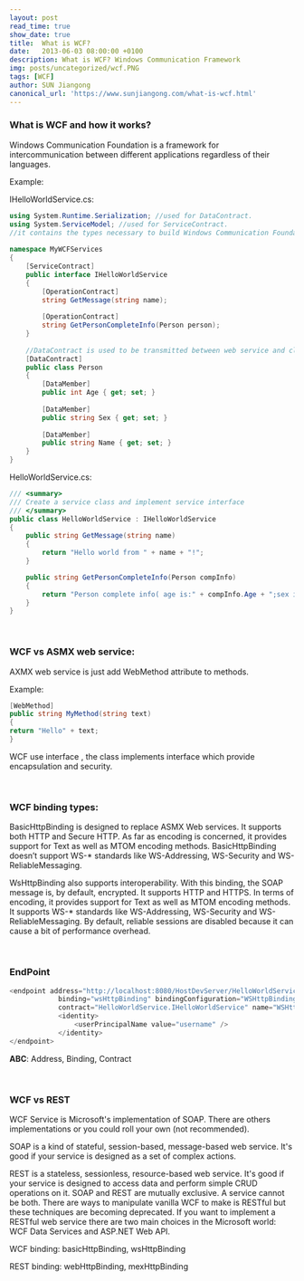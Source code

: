 ```yaml
---
layout: post
read_time: true
show_date: true
title:  What is WCF?
date:   2013-06-03 08:00:00 +0100
description: What is WCF? Windows Communication Framework
img: posts/uncategorized/wcf.PNG
tags: [WCF]
author: SUN Jiangong
canonical_url: 'https://www.sunjiangong.com/what-is-wcf.html'
---
```



### What is WCF and how it works?

Windows Communication Foundation is a framework for intercommunication between different applications regardless of their languages.

<!--more-->

Example:

IHelloWorldService.cs:

```csharp
using System.Runtime.Serialization; //used for DataContract.
using System.ServiceModel; //used for ServiceContract. 
//it contains the types necessary to build Windows Communication Foundation (WCF) service and client applications.
 
namespace MyWCFServices
{
    [ServiceContract]
    public interface IHelloWorldService
    {
        [OperationContract]
        string GetMessage(string name);
 
        [OperationContract]
        string GetPersonCompleteInfo(Person person);
    }
 
    //DataContract is used to be transmitted between web service and client
    [DataContract]
    public class Person
    {
        [DataMember]
        public int Age { get; set; }
 
        [DataMember]
        public string Sex { get; set; }
 
        [DataMember]
        public string Name { get; set; }
    }
}
```

HelloWorldService.cs:
```csharp
/// <summary>
/// Create a service class and implement service interface
/// </summary>
public class HelloWorldService : IHelloWorldService
{
    public string GetMessage(string name)
    {
        return "Hello world from " + name + "!";
    }

    public string GetPersonCompleteInfo(Person compInfo)
    {
        return "Person complete info( age is:" + compInfo.Age + ";sex is:" + compInfo.Sex + ";name is:" + compInfo.Name + ")";
    }
}
```

<br />

### WCF vs ASMX web service:

AXMX web service is just add WebMethod attribute to methods.

Example:

```csharp
[WebMethod]
public string MyMethod(string text)
{     
return "Hello" + text;
}
```

WCF use interface , the class implements interface which provide encapsulation and security.

<br />

### WCF binding types:

BasicHttpBinding is designed to replace ASMX Web services. It supports both HTTP and Secure HTTP. As far as encoding is concerned, it provides support for Text as well as MTOM encoding methods. BasicHttpBinding doesn’t support WS-* standards like WS-Addressing, WS-Security and WS-ReliableMessaging.

WsHttpBinding also supports interoperability. With this binding, the SOAP message is, by default, encrypted. It supports HTTP and HTTPS. In terms of encoding, it provides support for Text as well as MTOM encoding methods. It supports WS-* standards like WS-Addressing, WS-Security and WS-ReliableMessaging. By default, reliable sessions are disabled because it can cause a bit of performance overhead.

<br />

### EndPoint                                                                            

```csharp
<endpoint address="http://localhost:8080/HostDevServer/HelloWorldService.svc"
            binding="wsHttpBinding" bindingConfiguration="WSHttpBinding_IHelloWorldService"
            contract="HelloWorldService.IHelloWorldService" name="WSHttpBinding_IHelloWorldService">
            <identity>
                <userPrincipalName value="username" />
            </identity>
</endpoint>
```

**ABC**: Address, Binding, Contract

<br />

### WCF vs REST


WCF Service is Microsoft's implementation of SOAP. There are others implementations or you could roll your own (not recommended).

SOAP is a kind of stateful, session-based, message-based web service. It's good if your service is designed as a set of complex actions.

REST is a stateless, sessionless, resource-based web service. It's good if your service is designed to access data and perform simple CRUD operations on it. SOAP and REST are mutually exclusive. A service cannot be both. There are ways to manipulate vanilla WCF to make is RESTful but these techniques are becoming deprecated. If you want to implement a RESTful web service there are two main choices in the Microsoft world: WCF Data Services and ASP.NET Web API.

WCF binding: basicHttpBinding, wsHttpBinding

REST binding: webHttpBinding, mexHttpBinding